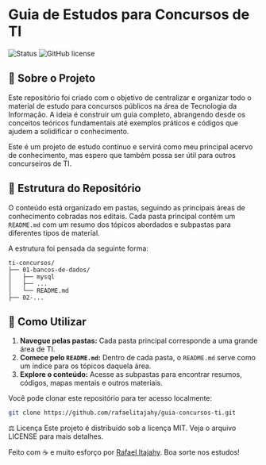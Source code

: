 # Guia de Estudos para Concursos de TI

![Status](https://img.shields.io/badge/status-em%20constru%C3%A7%C3%A3o-yellow)
![GitHub license](https://img.shields.io/badge/license-MIT-blue.svg)

## 🎯 Sobre o Projeto

Este repositório foi criado com o objetivo de centralizar e organizar todo o material de estudo para concursos públicos na área de Tecnologia da Informação. A ideia é construir um guia completo, abrangendo desde os conceitos teóricos fundamentais até exemplos práticos e códigos que ajudem a solidificar o conhecimento.

Este é um projeto de estudo contínuo e servirá como meu principal acervo de conhecimento, mas espero que também possa ser útil para outros concurseiros de TI.

## 📂 Estrutura do Repositório

O conteúdo está organizado em pastas, seguindo as principais áreas de conhecimento cobradas nos editais. Cada pasta principal contém um `README.md` com um resumo dos tópicos abordados e subpastas para diferentes tipos de material.

A estrutura foi pensada da seguinte forma:
```
ti-concursos/
├── 01-bancos-de-dados/
│   ├── mysql
│   ├── ...
│   └── README.md
├── 02-...
```
## 🚀 Como Utilizar

1.  **Navegue pelas pastas:** Cada pasta principal corresponde a uma grande área de TI.
2.  **Comece pelo `README.md`:** Dentro de cada pasta, o `README.md` serve como um índice para os tópicos daquela área.
3.  **Explore o conteúdo:** Acesse as subpastas para encontrar resumos, códigos, mapas mentais e outros materiais.


Você pode clonar este repositório para ter acesso localmente:
```bash
git clone https://github.com/rafaelitajahy/guia-concursos-ti.git
```

⚖️ Licença
Este projeto é distribuído sob a licença MIT. Veja o arquivo LICENSE para mais detalhes.

Feito com ☕ e muito esforço por [Rafael Itajahy](https://github.com/rafaelitajahy). Boa sorte nos estudos!